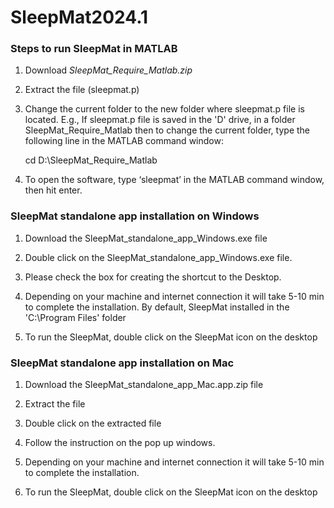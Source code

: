 # SleepMat2024.1

### Steps to run SleepMat in MATLAB
1.	Download _SleepMat_Require_Matlab.zip_
	
2.	Extract the file (sleepmat.p)
   
3.	Change the current folder to the new folder where sleepmat.p file is located. E.g., If sleepmat.p file is saved in the 'D' drive, in a folder SleepMat_Require_Matlab then to change the current folder, type the following line in the MATLAB command window:
   
	cd D:\SleepMat_Require_Matlab

4.	To open the software, type ‘sleepmat’ in the MATLAB command window, then hit enter.

   ### SleepMat standalone app installation on Windows

1.	Download the SleepMat_standalone_app_Windows.exe file
   
2.	Double click on the SleepMat_standalone_app_Windows.exe file.
	
3.	Please check the box for creating the shortcut to the Desktop.
   
4.	Depending on your machine and internet connection it will take 5-10 min to complete the installation. By default, SleepMat installed in the 'C:\Program Files' folder
   
5.	To run the SleepMat, double click on the SleepMat icon on the desktop

### SleepMat standalone app installation on Mac

1.	Download the SleepMat_standalone_app_Mac.app.zip file
   
2.	Extract the file
   
3.	Double click on the extracted file
   
4.	Follow the instruction on the pop up windows.
   
5.	Depending on your machine and internet connection it will take 5-10 min to complete the installation.
    
6.	To run the SleepMat, double click on the SleepMat icon on the desktop

   
